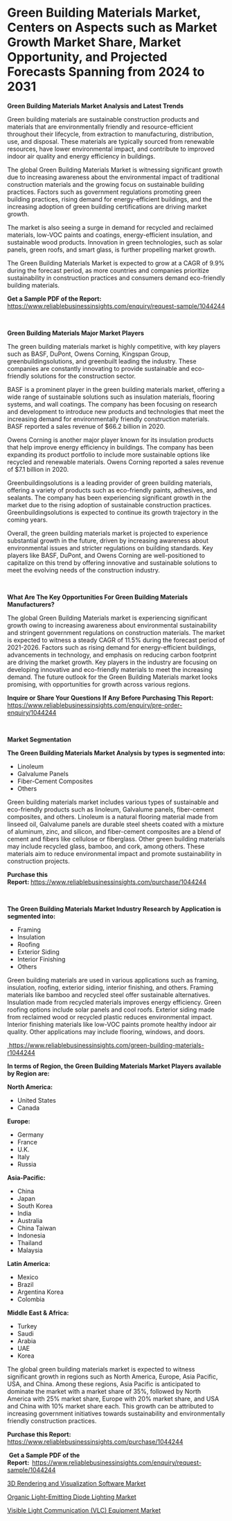 <p><h1>Green Building Materials Market, Centers on Aspects such as Market Growth Market Share, Market Opportunity, and Projected Forecasts Spanning from 2024 to 2031</h1></p><p><strong>Green Building Materials Market Analysis and Latest Trends</strong></p>
<p><p>Green building materials are sustainable construction products and materials that are environmentally friendly and resource-efficient throughout their lifecycle, from extraction to manufacturing, distribution, use, and disposal. These materials are typically sourced from renewable resources, have lower environmental impact, and contribute to improved indoor air quality and energy efficiency in buildings.</p><p>The global Green Building Materials Market is witnessing significant growth due to increasing awareness about the environmental impact of traditional construction materials and the growing focus on sustainable building practices. Factors such as government regulations promoting green building practices, rising demand for energy-efficient buildings, and the increasing adoption of green building certifications are driving market growth.</p><p>The market is also seeing a surge in demand for recycled and reclaimed materials, low-VOC paints and coatings, energy-efficient insulation, and sustainable wood products. Innovation in green technologies, such as solar panels, green roofs, and smart glass, is further propelling market growth.</p><p>The Green Building Materials Market is expected to grow at a CAGR of 9.9% during the forecast period, as more countries and companies prioritize sustainability in construction practices and consumers demand eco-friendly building materials.</p></p>
<p><strong>Get a Sample PDF of the Report:&nbsp;</strong> <a href="https://www.reliablebusinessinsights.com/enquiry/request-sample/1044244">https://www.reliablebusinessinsights.com/enquiry/request-sample/1044244</a></p>
<p>&nbsp;</p>
<p><strong>Green Building Materials Major Market Players</strong></p>
<p><p>The green building materials market is highly competitive, with key players such as BASF, DuPont, Owens Corning, Kingspan Group, greenbuildingsolutions, and greenbuilt leading the industry. These companies are constantly innovating to provide sustainable and eco-friendly solutions for the construction sector.</p><p>BASF is a prominent player in the green building materials market, offering a wide range of sustainable solutions such as insulation materials, flooring systems, and wall coatings. The company has been focusing on research and development to introduce new products and technologies that meet the increasing demand for environmentally friendly construction materials. BASF reported a sales revenue of $66.2 billion in 2020.</p><p>Owens Corning is another major player known for its insulation products that help improve energy efficiency in buildings. The company has been expanding its product portfolio to include more sustainable options like recycled and renewable materials. Owens Corning reported a sales revenue of $7.1 billion in 2020.</p><p>Greenbuildingsolutions is a leading provider of green building materials, offering a variety of products such as eco-friendly paints, adhesives, and sealants. The company has been experiencing significant growth in the market due to the rising adoption of sustainable construction practices. Greenbuildingsolutions is expected to continue its growth trajectory in the coming years.</p><p>Overall, the green building materials market is projected to experience substantial growth in the future, driven by increasing awareness about environmental issues and stricter regulations on building standards. Key players like BASF, DuPont, and Owens Corning are well-positioned to capitalize on this trend by offering innovative and sustainable solutions to meet the evolving needs of the construction industry.</p></p>
<p>&nbsp;</p>
<p><strong>What Are The Key Opportunities For Green Building Materials Manufacturers?</strong></p>
<p><p>The global Green Building Materials market is experiencing significant growth owing to increasing awareness about environmental sustainability and stringent government regulations on construction materials. The market is expected to witness a steady CAGR of 11.5% during the forecast period of 2021-2026. Factors such as rising demand for energy-efficient buildings, advancements in technology, and emphasis on reducing carbon footprint are driving the market growth. Key players in the industry are focusing on developing innovative and eco-friendly materials to meet the increasing demand. The future outlook for the Green Building Materials market looks promising, with opportunities for growth across various regions.</p></p>
<p><strong>Inquire or Share Your Questions If Any Before Purchasing This Report:</strong> <a href="https://www.reliablebusinessinsights.com/enquiry/pre-order-enquiry/1044244">https://www.reliablebusinessinsights.com/enquiry/pre-order-enquiry/1044244</a></p>
<p>&nbsp;</p>
<p><strong>Market Segmentation</strong></p>
<p><strong>The Green Building Materials Market Analysis by types is segmented into:</strong></p>
<p><ul><li>Linoleum</li><li>Galvalume Panels</li><li>Fiber-Cement Composites</li><li>Others</li></ul></p>
<p><p>Green building materials market includes various types of sustainable and eco-friendly products such as linoleum, Galvalume panels, fiber-cement composites, and others. Linoleum is a natural flooring material made from linseed oil, Galvalume panels are durable steel sheets coated with a mixture of aluminum, zinc, and silicon, and fiber-cement composites are a blend of cement and fibers like cellulose or fiberglass. Other green building materials may include recycled glass, bamboo, and cork, among others. These materials aim to reduce environmental impact and promote sustainability in construction projects.</p></p>
<p><strong>Purchase this Report:&nbsp;</strong><a href="https://www.reliablebusinessinsights.com/purchase/1044244">https://www.reliablebusinessinsights.com/purchase/1044244</a></p>
<p>&nbsp;</p>
<p><strong>The Green Building Materials Market Industry Research by Application is segmented into:</strong></p>
<p><ul><li>Framing</li><li>Insulation</li><li>Roofing</li><li>Exterior Siding</li><li>Interior Finishing</li><li>Others</li></ul></p>
<p><p>Green building materials are used in various applications such as framing, insulation, roofing, exterior siding, interior finishing, and others. Framing materials like bamboo and recycled steel offer sustainable alternatives. Insulation made from recycled materials improves energy efficiency. Green roofing options include solar panels and cool roofs. Exterior siding made from reclaimed wood or recycled plastic reduces environmental impact. Interior finishing materials like low-VOC paints promote healthy indoor air quality. Other applications may include flooring, windows, and doors.</p></p>
<p><a href="https://www.reliablebusinessinsights.com/green-building-materials-r1044244">&nbsp;https://www.reliablebusinessinsights.com/green-building-materials-r1044244</a></p>
<p><strong>In terms of Region, the Green Building Materials Market Players available by Region are:</strong></p>
<p>
    <p> <strong> North America: </strong>
        <ul>
            <li>United States</li>
            <li>Canada</li>
        </ul>
        </p> 
    <p> <strong> Europe: </strong>
        <ul>
            <li>Germany</li>
            <li>France</li>
            <li>U.K.</li>
            <li>Italy</li>
            <li>Russia</li>
        </ul>
        </p> 
    <p> <strong> Asia-Pacific: </strong>
        <ul>
            <li>China</li>
            <li>Japan</li>
            <li>South Korea</li>
            <li>India</li>
            <li>Australia</li>
            <li>China Taiwan</li>
            <li>Indonesia</li>
            <li>Thailand</li>
            <li>Malaysia</li>
        </ul>
        </p> 
    <p> <strong> Latin America: </strong>
        <ul>
            <li>Mexico</li>
            <li>Brazil</li>
            <li>Argentina Korea</li>
            <li>Colombia</li>
        </ul>
        </p> 
    <p> <strong> Middle East & Africa: </strong>
        <ul>
            <li>Turkey</li>
            <li>Saudi</li>
            <li>Arabia</li>
            <li>UAE</li>
            <li>Korea</li>
        </ul>
    </p>
    </p>
<p><p>The global green building materials market is expected to witness significant growth in regions such as North America, Europe, Asia Pacific, USA, and China. Among these regions, Asia Pacific is anticipated to dominate the market with a market share of 35%, followed by North America with 25% market share, Europe with 20% market share, and USA and China with 10% market share each. This growth can be attributed to increasing government initiatives towards sustainability and environmentally friendly construction practices.</p></p>
<p><strong>Purchase this Report: </strong><a href="https://www.reliablebusinessinsights.com/purchase/1044244">https://www.reliablebusinessinsights.com/purchase/1044244</a></p>
<p>&nbsp;<strong>Get a Sample PDF of the Report:&nbsp;&nbsp;</strong><a href="https://www.reliablebusinessinsights.com/enquiry/request-sample/1044244">https://www.reliablebusinessinsights.com/enquiry/request-sample/1044244</a></p>
<p><strong></strong></p>
<p><p><a href="https://github.com/luckyshygirl/Market-Research-Report-List-5/blob/main/3d-rendering-and-visualization-software-market.md">3D Rendering and Visualization Software Market</a></p><p><a href="https://github.com/JameTravis/Market-Research-Report-List-6/blob/main/organic-light-emitting-diode-lighting-market.md">Organic Light-Emitting Diode Lighting Market</a></p><p><a href="https://github.com/vimar16th/Market-Research-Report-List-5/blob/main/visible-light-communication-vlc-equipment-market.md">Visible Light Communication (VLC) Equipment Market</a></p></p>